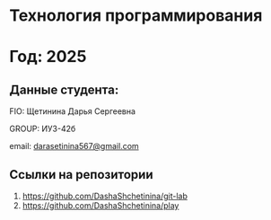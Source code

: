 # Технология программирования
# Год: 2025

## Данные студента:

FIO: Щетинина Дарья Сергеевна

GROUP: ИУ3-42б

email: darasetinina567@gmail.com

## Ссылки на репозитории



1. https://github.com/DashaShchetinina/git-lab
2. https://github.com/DashaShchetinina/play
